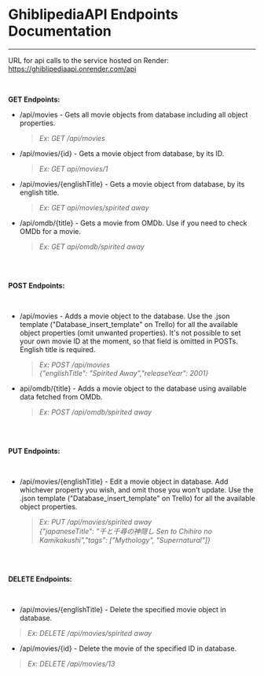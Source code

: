 ﻿# GhiblipediaAPI Endpoints Documentation

---

URL for api calls to the service hosted on Render: https://ghiblipediaapi.onrender.com/api

<br>

**GET Endpoints:**

- /api/movies - Gets all movie objects from database including all object properties.<br>
  > _Ex: GET /api/movies_
- /api/movies/{id} - Gets a movie object from database, by its ID.
  > _Ex: GET api/movies/1_
- /api/movies/{englishTitle} - Gets a movie object from database, by its english title.
  > _Ex: GET api/movies/spirited away_
- /api/omdb/{title} - Gets a movie from OMDb. Use if you need to check OMDb for a movie. 
  > _Ex: GET api/omdb/spirited away_


<br>
<br>

**POST Endpoints:**

<br>

- /api/movies - Adds a movie object to the database. Use the .json template ("Database_insert_template" on Trello) for all the available object properties (omit unwanted properties). It's not possible to set your own movie ID at the moment, so that field is omitted in POSTs. English title is required.
  > _Ex: POST /api/movies_<br> _{"englishTitle": "Spirited Away","releaseYear": 2001}_
- api/omdb/{title} - Adds a movie object to the database using available data fetched from OMDb.
  > _Ex: POST /api/omdb/spirited away_

<br>
<br>

**PUT Endpoints:**

<br>

- /api/movies/{englishTitle} - Edit a movie object in database. Add whichever property you wish, and omit those you won't update. Use the .json template ("Database_insert_template" on Trello) for all the available object properties.
  > _Ex: PUT /api/movies/spirited away_<br> _{"japaneseTitle": "千と千尋の神隠し Sen to Chihiro no Kamikakushi","tags": ["Mythology", "Supernatural"]}_

<br>
<br>

**DELETE Endpoints:**

<br>

- /api/movies/{englishTitle} - Delete the specified movie object in database. 
> _Ex: DELETE /api/movies/spirited away_
- /api/movies/{id} - Delete the movie of the specified ID in database. 
> _Ex: DELETE /api/movies/13_
<br>
<br>
